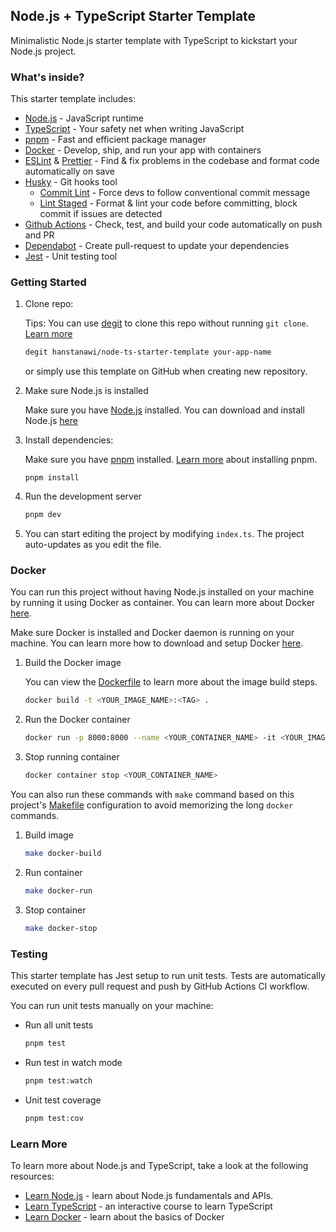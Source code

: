 ## Node.js + TypeScript Starter Template

Minimalistic Node.js starter template with TypeScript to kickstart your Node.js project.

### What's inside?

This starter template includes:

- [Node.js](https://nodejs.org) - JavaScript runtime
- [TypeScript](https://www.typescriptlang.org/) - Your safety net when writing JavaScript
- [pnpm](https://pnpm.io/) - Fast and efficient package manager
- [Docker](https://docs.docker.com/get-started/) - Develop, ship, and run your app with containers
- [ESLint](https://eslint.org/) & [Prettier](https://prettier.io/) - Find & fix problems in the codebase and format code automatically on save
- [Husky](https://typicode.github.io/husky/) - Git hooks tool
  - [Commit Lint](https://commitlint.js.org/#/) - Force devs to follow conventional commit message
  - [Lint Staged](https://github.com/lint-staged/lint-staged) - Format & lint your code before committing, block commit if issues are detected
- [Github Actions](https://docs.github.com/en/actions) - Check, test, and build your code automatically on push and PR
- [Dependabot](https://github.com/dependabot) - Create pull-request to update your dependencies
- [Jest](https://jestjs.io/) - Unit testing tool

### Getting Started

1. Clone repo:

   Tips: You can use [degit](https://github.com/Rich-Harris/degit) to clone this repo without running `git clone`. [Learn more](https://github.com/Rich-Harris/degit)

   ```bash
   degit hanstanawi/node-ts-starter-template your-app-name
   ```

   or simply use this template on GitHub when creating new repository.

2. Make sure Node.js is installed

   Make sure you have [Node.js](https://nodejs.org/en/) installed. You can download and install Node.js [here](https://nodejs.org/en/)

3. Install dependencies:

   Make sure you have [pnpm](https://pnpm.io/) installed. [Learn more](https://pnpm.io/installation) about installing pnpm.

   ```
   pnpm install
   ```

4. Run the development server

   ```bash
   pnpm dev
   ```

5. You can start editing the project by modifying `index.ts`. The project auto-updates as you edit the file.

### Docker

You can run this project without having Node.js installed on your machine by running it using Docker as container. You can learn more about Docker [here](https://docs.docker.com/get-started/).

Make sure Docker is installed and Docker daemon is running on your machine. You can learn more how to download and setup Docker [here](https://www.docker.com/products/docker-desktop/).

1. Build the Docker image

   You can view the [Dockerfile](./Dockerfile) to learn more about the image build steps.

   ```bash
   docker build -t <YOUR_IMAGE_NAME>:<TAG> .
   ```

2. Run the Docker container

   ```bash
   docker run -p 8000:8000 --name <YOUR_CONTAINER_NAME> -it <YOUR_IMAGE_NAME>
   ```

3. Stop running container

   ```bash
   docker container stop <YOUR_CONTAINER_NAME>
   ```

You can also run these commands with `make` command based on this project's [Makefile](./Makefile) configuration to avoid memorizing the long `docker` commands.

1. Build image

   ```bash
   make docker-build
   ```

2. Run container

   ```bash
   make docker-run
   ```

3. Stop container

   ```bash
   make docker-stop
   ```

### Testing

This starter template has Jest setup to run unit tests. Tests are automatically executed on every pull request and push by GitHub Actions CI workflow.

You can run unit tests manually on your machine:

- Run all unit tests
  ```bash
  pnpm test
  ```
- Run test in watch mode
  ```bash
  pnpm test:watch
  ```
- Unit test coverage
  ```bash
  pnpm test:cov
  ```

### Learn More

To learn more about Node.js and TypeScript, take a look at the following resources:

- [Learn Node.js](https://nodejs.org/en/learn) - learn about Node.js fundamentals and APIs.
- [Learn TypeScript](https://learntypescript.dev/) - an interactive course to learn TypeScript
- [Learn Docker](https://docs.docker.com/get-started/) - learn about the basics of Docker
